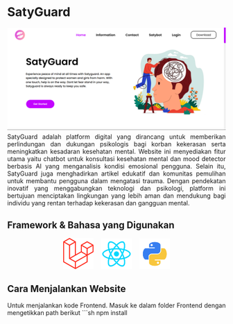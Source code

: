 # SatyGuard
<img src="./Readme/head.png" width="650"/>
<p style="margin-top: 4px;" align="justify">
SatyGuard adalah platform digital yang dirancang untuk memberikan perlindungan dan dukungan psikologis bagi korban kekerasan serta meningkatkan kesadaran kesehatan mental. Website ini menyediakan fitur utama yaitu chatbot untuk konsultasi kesehatan mental dan mood detector berbasis AI yang menganalisis kondisi emosional pengguna. Selain itu, SatyGuard juga menghadirkan artikel edukatif dan komunitas pemulihan untuk membantu pengguna dalam mengatasi trauma. Dengan pendekatan inovatif yang menggabungkan teknologi dan psikologi, platform ini bertujuan menciptakan lingkungan yang lebih aman dan mendukung bagi individu yang rentan terhadap kekerasan dan gangguan mental.
</p>

## Framework & Bahasa yang Digunakan
<div align="center">
    <img src="./Readme/icon/laravel.png" width="70" hspace="7"/>
    <img src="./Readme/icon/react.png" width="70" hspace="7"/>
    <img src="./Readme/icon/python.png" width="70" hspace="7"/>
</div>

## Cara Menjalankan Website
<p align="justify">
    Untuk menjalankan kode Frontend. Masuk ke dalam folder Frontend dengan mengetikkan path berikut
    ```sh
    npm install
</p>